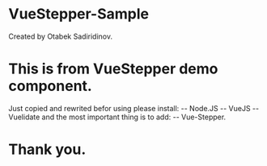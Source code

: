 # VueStepper-Sample
Created by Otabek Sadiridinov.

# This is from VueStepper demo component.
Just copied and rewrited befor using please install:
-- Node.JS
-- VueJS
-- Vuelidate
and the most important thing is to add:
-- Vue-Stepper.

# Thank you.
